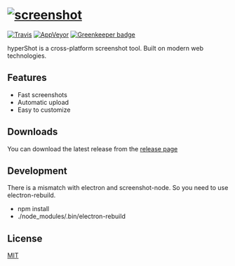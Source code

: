 # [![screenshot](https://i.imgur.com/taNpubo.png)](https://github.com/Kuzat/hyperShot)
[![Travis](https://api.travis-ci.com/Kuzat/hyperShot.svg?token=y32npfKmFsHkJcPDGqas&branch=master&style=flat-square)](https://travis-ci.com/Kuzat/hyperShot)
[![AppVeyor](https://img.shields.io/appveyor/ci/kuzat/hypershot.svg)](https://ci.appveyor.com/project/Kuzat/hypershot)
[![Greenkeeper badge](https://badges.greenkeeper.io/Kuzat/hyperShot.svg?token=4444eb545f63e769132534fa91bead3d1136e82f9665a7118368439381e3f4fa&ts=1493650907241)](https://greenkeeper.io/)

hyperShot is a cross-platform screenshot tool. Built on modern web technologies.  

## Features
*  Fast screenshots
*  Automatic upload
*  Easy to customize

## Downloads
You can download the latest release from the [release page](https://github.com/Kuzat/hyperShot/releases)

## Development

There is a mismatch with electron and screenshot-node. So you need to use electron-rebuild.
* npm install
* ./node_modules/.bin/electron-rebuild

## License
[MIT](https://github.com/Kuzat/hyperShot/blob/master/LICENSE)

